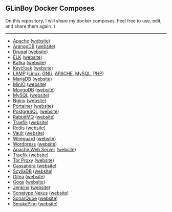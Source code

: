 ## GLinBoy Docker Composes

On this repository, I will share my docker composes. Feel free to use, edit, and share them again :)

---

- [Apache](apache/) ([website](https://httpd.apache.org/))
- [ArangoDB](arangodb/) ([website](https://www.arangodb.com/))
- [Drupal](drupal/) ([website](https://www.drupal.org/))
- [ELK](elk/) ([website](https://www.elastic.co/what-is/elk-stack))
- [Kafka](kafka/) ([website](https://kafka.apache.org/))
- [Keycloak](keycloak/) ([website](https://www.keycloak.org/))
- [LAMP](lamp/) ([Linux](https://www.linux.org), [GNU](https://www.gnu.org), [APACHE](https://httpd.apache.org/), [MySQL](https://www.mysql.com/), [PHP](https://www.php.net/))
- [MariaDB](mariadb/) ([website](https://mariadb.org/))
- [MinIO](minio/) ([website](https://min.io/))
- [MongoDB](mongodb/) ([website](https://www.mongodb.com/))
- [MySQL](mysql/) ([website](https://www.mysql.com/))
- [Nginx](nginx/) ([website](https://nginx.org/))
- [Portainer](portainer/) ([website](https://www.portainer.io/))
- [PostgreSQL](postgresql/) ([website](https://www.postgresql.org/))
- [RabbitMQ](rabbitmq/) ([website](https://www.rabbitmq.com/))
- [Traefik](traefik/) ([website](https://traefik.io/traefik/))
- [Redis](redis/) ([website](https://redis.io/))
- [Vault](vault/) ([website](https://www.vaultproject.io/))
- [Wireguard](wireguard/) ([website](https://www.wireguard.com/))
- [Wordpress](wordpress/) ([website](https://wordpress.org/))
- [Apache Web Server](apache/) ([website](https://httpd.apache.org/))
- [Traefik](traefik/) ([website](https://traefik.io/traefik/))
- [Tor Proxy](tor/proxy/) ([website](https://www.torproject.org/))
- [Cassandra](cassandra/) ([website](https://cassandra.apache.org))
- [ScyllaDB](scylladb/) ([website](https://www.scylladb.com/))
- [Gitea](gitea/) ([website](https://about.gitea.com/))
- [Gogs](gogs/) ([website](https://gogs.io/))
- [Jenkins](jenkins/) ([website](https://www.jenkins.io/))
- [Sonatype Nexus](sonatype-nexus/) ([website](https://www.sonatype.com/products/sonatype-nexus-repository))
- [SonarQube](sonarqube/) ([website](https://www.sonarsource.com/products/sonarqube/))
- [SmokePing](smokeping/) ([website](https://oss.oetiker.ch/smokeping/))
